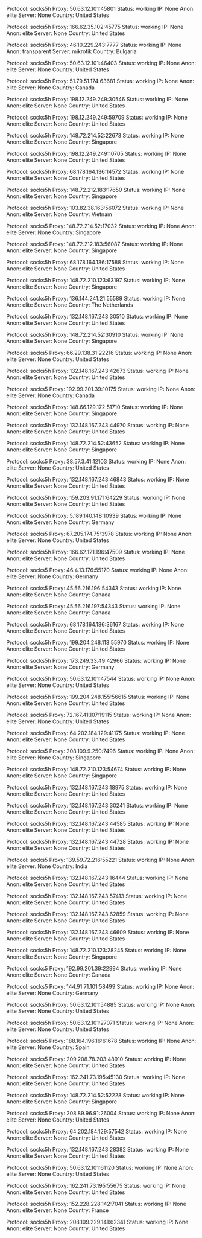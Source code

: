 Protocol: socks5h
Proxy: 50.63.12.101:45801
Status: working
IP: None
Anon: elite
Server: None
Country: United States

Protocol: socks5h
Proxy: 166.62.35.102:45775
Status: working
IP: None
Anon: elite
Server: None
Country: United States

Protocol: socks5h
Proxy: 46.10.229.243:7777
Status: working
IP: None
Anon: transparent
Server: mikrotik
Country: Bulgaria

Protocol: socks5h
Proxy: 50.63.12.101:46403
Status: working
IP: None
Anon: elite
Server: None
Country: United States

Protocol: socks5h
Proxy: 51.79.51.174:63681
Status: working
IP: None
Anon: elite
Server: None
Country: Canada

Protocol: socks5h
Proxy: 198.12.249.249:30546
Status: working
IP: None
Anon: elite
Server: None
Country: United States

Protocol: socks5h
Proxy: 198.12.249.249:59709
Status: working
IP: None
Anon: elite
Server: None
Country: United States

Protocol: socks5h
Proxy: 148.72.214.52:22673
Status: working
IP: None
Anon: elite
Server: None
Country: Singapore

Protocol: socks5h
Proxy: 198.12.249.249:10705
Status: working
IP: None
Anon: elite
Server: None
Country: United States

Protocol: socks5h
Proxy: 68.178.164.136:14572
Status: working
IP: None
Anon: elite
Server: None
Country: United States

Protocol: socks5h
Proxy: 148.72.212.183:17650
Status: working
IP: None
Anon: elite
Server: None
Country: Singapore

Protocol: socks5h
Proxy: 103.82.38.163:56072
Status: working
IP: None
Anon: elite
Server: None
Country: Vietnam

Protocol: socks5
Proxy: 148.72.214.52:17032
Status: working
IP: None
Anon: elite
Server: None
Country: Singapore

Protocol: socks5
Proxy: 148.72.212.183:56087
Status: working
IP: None
Anon: elite
Server: None
Country: Singapore

Protocol: socks5h
Proxy: 68.178.164.136:17588
Status: working
IP: None
Anon: elite
Server: None
Country: United States

Protocol: socks5h
Proxy: 148.72.210.123:63197
Status: working
IP: None
Anon: elite
Server: None
Country: Singapore

Protocol: socks5h
Proxy: 136.144.241.21:55589
Status: working
IP: None
Anon: elite
Server: None
Country: The Netherlands

Protocol: socks5h
Proxy: 132.148.167.243:30510
Status: working
IP: None
Anon: elite
Server: None
Country: United States

Protocol: socks5h
Proxy: 148.72.214.52:30910
Status: working
IP: None
Anon: elite
Server: None
Country: Singapore

Protocol: socks5
Proxy: 66.29.138.31:22216
Status: working
IP: None
Anon: elite
Server: None
Country: United States

Protocol: socks5h
Proxy: 132.148.167.243:42673
Status: working
IP: None
Anon: elite
Server: None
Country: United States

Protocol: socks5
Proxy: 192.99.201.39:10175
Status: working
IP: None
Anon: elite
Server: None
Country: Canada

Protocol: socks5h
Proxy: 148.66.129.172:51710
Status: working
IP: None
Anon: elite
Server: None
Country: Singapore

Protocol: socks5h
Proxy: 132.148.167.243:44970
Status: working
IP: None
Anon: elite
Server: None
Country: United States

Protocol: socks5h
Proxy: 148.72.214.52:43652
Status: working
IP: None
Anon: elite
Server: None
Country: Singapore

Protocol: socks5
Proxy: 38.57.3.41:12103
Status: working
IP: None
Anon: elite
Server: None
Country: United States

Protocol: socks5h
Proxy: 132.148.167.243:46843
Status: working
IP: None
Anon: elite
Server: None
Country: United States

Protocol: socks5h
Proxy: 159.203.91.171:64229
Status: working
IP: None
Anon: elite
Server: None
Country: United States

Protocol: socks5h
Proxy: 5.189.140.148:10939
Status: working
IP: None
Anon: elite
Server: None
Country: Germany

Protocol: socks5
Proxy: 67.205.174.75:3978
Status: working
IP: None
Anon: elite
Server: None
Country: United States

Protocol: socks5h
Proxy: 166.62.121.196:47509
Status: working
IP: None
Anon: elite
Server: None
Country: United States

Protocol: socks5
Proxy: 46.4.13.176:55170
Status: working
IP: None
Anon: elite
Server: None
Country: Germany

Protocol: socks5
Proxy: 45.56.216.196:54343
Status: working
IP: None
Anon: elite
Server: None
Country: Canada

Protocol: socks5
Proxy: 45.56.216.197:54343
Status: working
IP: None
Anon: elite
Server: None
Country: Canada

Protocol: socks5h
Proxy: 68.178.164.136:36167
Status: working
IP: None
Anon: elite
Server: None
Country: United States

Protocol: socks5h
Proxy: 199.204.248.113:55970
Status: working
IP: None
Anon: elite
Server: None
Country: United States

Protocol: socks5h
Proxy: 173.249.33.49:42966
Status: working
IP: None
Anon: elite
Server: None
Country: Germany

Protocol: socks5h
Proxy: 50.63.12.101:47544
Status: working
IP: None
Anon: elite
Server: None
Country: United States

Protocol: socks5h
Proxy: 199.204.248.155:56615
Status: working
IP: None
Anon: elite
Server: None
Country: United States

Protocol: socks5
Proxy: 72.167.41.107:19115
Status: working
IP: None
Anon: elite
Server: None
Country: United States

Protocol: socks5h
Proxy: 64.202.184.129:41175
Status: working
IP: None
Anon: elite
Server: None
Country: United States

Protocol: socks5
Proxy: 208.109.9.250:7496
Status: working
IP: None
Anon: elite
Server: None
Country: Singapore

Protocol: socks5h
Proxy: 148.72.210.123:54674
Status: working
IP: None
Anon: elite
Server: None
Country: Singapore

Protocol: socks5h
Proxy: 132.148.167.243:18975
Status: working
IP: None
Anon: elite
Server: None
Country: United States

Protocol: socks5h
Proxy: 132.148.167.243:30241
Status: working
IP: None
Anon: elite
Server: None
Country: United States

Protocol: socks5h
Proxy: 132.148.167.243:44585
Status: working
IP: None
Anon: elite
Server: None
Country: United States

Protocol: socks5h
Proxy: 132.148.167.243:44728
Status: working
IP: None
Anon: elite
Server: None
Country: United States

Protocol: socks5
Proxy: 139.59.72.216:55221
Status: working
IP: None
Anon: elite
Server: None
Country: India

Protocol: socks5h
Proxy: 132.148.167.243:16444
Status: working
IP: None
Anon: elite
Server: None
Country: United States

Protocol: socks5h
Proxy: 132.148.167.243:57413
Status: working
IP: None
Anon: elite
Server: None
Country: United States

Protocol: socks5h
Proxy: 132.148.167.243:62859
Status: working
IP: None
Anon: elite
Server: None
Country: United States

Protocol: socks5h
Proxy: 132.148.167.243:46609
Status: working
IP: None
Anon: elite
Server: None
Country: United States

Protocol: socks5h
Proxy: 148.72.210.123:28245
Status: working
IP: None
Anon: elite
Server: None
Country: Singapore

Protocol: socks5
Proxy: 192.99.201.39:22994
Status: working
IP: None
Anon: elite
Server: None
Country: Canada

Protocol: socks5
Proxy: 144.91.71.101:58499
Status: working
IP: None
Anon: elite
Server: None
Country: Germany

Protocol: socks5h
Proxy: 50.63.12.101:54885
Status: working
IP: None
Anon: elite
Server: None
Country: United States

Protocol: socks5h
Proxy: 50.63.12.101:27071
Status: working
IP: None
Anon: elite
Server: None
Country: United States

Protocol: socks5
Proxy: 188.164.196.16:61678
Status: working
IP: None
Anon: elite
Server: None
Country: Spain

Protocol: socks5
Proxy: 209.208.78.203:48910
Status: working
IP: None
Anon: elite
Server: None
Country: United States

Protocol: socks5h
Proxy: 162.241.73.195:45130
Status: working
IP: None
Anon: elite
Server: None
Country: United States

Protocol: socks5h
Proxy: 148.72.214.52:52228
Status: working
IP: None
Anon: elite
Server: None
Country: Singapore

Protocol: socks5
Proxy: 208.89.96.91:26004
Status: working
IP: None
Anon: elite
Server: None
Country: United States

Protocol: socks5h
Proxy: 64.202.184.129:57542
Status: working
IP: None
Anon: elite
Server: None
Country: United States

Protocol: socks5h
Proxy: 132.148.167.243:28382
Status: working
IP: None
Anon: elite
Server: None
Country: United States

Protocol: socks5h
Proxy: 50.63.12.101:61120
Status: working
IP: None
Anon: elite
Server: None
Country: United States

Protocol: socks5h
Proxy: 162.241.73.195:55675
Status: working
IP: None
Anon: elite
Server: None
Country: United States

Protocol: socks5h
Proxy: 152.228.228.142:7041
Status: working
IP: None
Anon: elite
Server: None
Country: France

Protocol: socks5h
Proxy: 208.109.229.141:62341
Status: working
IP: None
Anon: elite
Server: None
Country: United States

